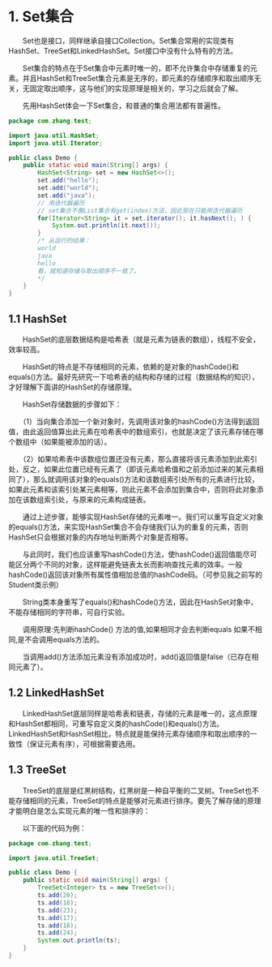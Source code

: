 # 1. Set集合

　　Set也是接口，同样继承自接口Collection。Set集合常用的实现类有HashSet、TreeSet和LinkedHashSet。Set接口中没有什么特有的方法。

　　Set集合的特点在于Set集合中元素时唯一的，即不允许集合中存储重复的元素。并且HashSet和TreeSet集合元素是无序的，即元素的存储顺序和取出顺序无关，无固定取出顺序，这与他们的实现原理是相关的，学习之后就会了解。

　　先用HashSet体会一下Set集合，和普通的集合用法都有普遍性。

```java
package com.zhang.test;

import java.util.HashSet;
import java.util.Iterator;

public class Demo {
    public static void main(String[] args) {
        HashSet<String> set = new HashSet<>();
        set.add("hello");
        set.add("world");
        set.add("java");
        // 用迭代器遍历
        // set集合不像List集合有get(index)方法，因此现在只能用迭代器遍历
        for(Iterator<String> it = set.iterator(); it.hasNext(); ) {
            System.out.println(it.next());
        }
        /* 从运行的结果：
        world
        java
        hello
        看，就知道存储与取出顺序不一致了。
        */
    }
}
```

## 1.1 HashSet

　　HashSet的底层数据结构是哈希表（就是元素为链表的数组），线程不安全，效率较高。

　　HashSet的特点是不存储相同的元素，依赖的是对象的hashCode()和equals()方法。最好先研究一下哈希表的结构和存储的过程（数据结构的知识），才好理解下面讲的HashSet的存储原理。

　　HashSet存储数据的步骤如下：

　　（1）当向集合添加一个新对象时，先调用该对象的hashCode()方法得到返回值，由此返回值算出此元素在哈希表中的数组索引，也就是决定了该元素存储在哪个数组中（如果能被添加的话）。

　　（2）如果哈希表中该数组位置还没有元素，那么直接将该元素添加到此索引处，反之，如果此位置已经有元素了（即该元素哈希值和之前添加过来的某元素相同了），那么就调用该对象的equals()方法和该数组索引处所有的元素进行比较，如果此元素和该索引处某元素相等，则此元素不会添加到集合中，否则将此对象添加在该数组索引处，与原来的元素构成链表。

　　通过上述步骤，能够实现HashSet存储的元素唯一。我们可以重写自定义对象的equals()方法，来实现HashSet集合不会存储我们认为的重复的元素，否则HashSet只会根据对象的内存地址判断两个对象是否相等。

　　与此同时，我们也应该重写hashCode()方法，使hashCode()返回值能尽可能区分两个不同的对象，这样能避免链表太长而影响查找元素的效率。一般hashCode()返回该对象所有属性值相加总值的hashCode码。（可参见我之前写的Student类示例）

　　String类本身重写了equals()和hashCode()方法，因此在HashSet<String>对象中，不能存储相同的字符串，可自行实验。

　　调用原理:先判断hashCode() 方法的值,如果相同才会去判断equals 如果不相同,是不会调用equals方法的。

　　当调用add()方法添加元素没有添加成功时，add()返回值是false（已存在相同元素了）。

## 1.2 LinkedHashSet

　　LinkedHashSet底层同样是哈希表和链表，存储的元素是唯一的，这点原理和HashSet都相同，可重写自定义类的hashCode()和equals()方法。LinkedHashSet和HashSet相比，特点就是能保持元素存储顺序和取出顺序的一致性（保证元素有序），可根据需要选用。

## 1.3 TreeSet

　　TreeSet的底层是红黑树结构，红黑树是一种自平衡的二叉树。TreeSet也不能存储相同的元素，TreeSet的特点是能够对元素进行排序。要先了解存储的原理才能明白是怎么实现元素的唯一性和排序的：

　　以下面的代码为例：

```java
package com.zhang.test;

import java.util.TreeSet;

public class Demo {
    public static void main(String[] args) {
        TreeSet<Integer> ts = new TreeSet<>();
        ts.add(20);
        ts.add(18);
        ts.add(23);
        ts.add(17);
        ts.add(18);
        ts.add(24);
        System.out.println(ts);
    }
}
```